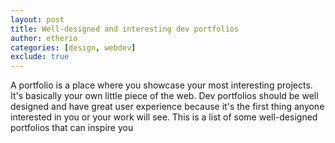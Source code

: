 ```yaml
---
layout: post
title: Well-designed and interesting dev portfolios
author: etherio
categories: [design, webdev]
exclude: true
---
```

A portfolio is a place where you showcase your most interesting projects. It's basically your own little piece of the web. Dev portfolios should be well designed and have great user experience because it's the first thing anyone interested in you or your work will see. This is a list of some well-designed portfolios that can inspire you